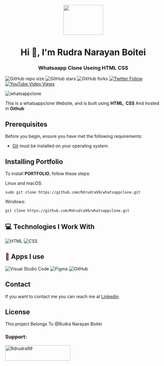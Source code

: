 <p align="center">
  <img  src="https://user-images.githubusercontent.com/95564961/164411517-80fe4a19-0724-4260-ac82-c7fdca9c137d.png"  width="128" height="96">
</p>


<!-- ![logo](https://user-images.githubusercontent.com/95564961/164411517-80fe4a19-0724-4260-ac82-c7fdca9c137d.png) -->
<h1 align="center">Hi 👋, I'm Rudra Narayan Boitei</h1>
<h3 align="center">Whatsaapp Clone Useing HTML CSS</h3>

<!-- # Whatsapp Clone -->

<!--- These are examples. See https://shields.io for others or to customize this set of shields. You might want to include dependencies, project status and licence info here --->
![GitHub repo size](https://img.shields.io/github/repo-size/Rdrudra99/Rdrudra99.github.io)
![GitHub stars](https://img.shields.io/github/stars/Rdrudra99/Rdrudra99.github.io)
![GitHub forks](https://img.shields.io/github/forks/Rdrudra99/Rdrudra99.github.io)
[![Twitter Follow](https://img.shields.io/twitter/follow/Rdrudra99?style=social)](https://twitter.com/Rdrudra99)
[![YouTube Video Views](https://img.shields.io/youtube/views/HtRTmkd5Nsg?style=social)](https://rudra1999.me)



![whatsappclone](https://user-images.githubusercontent.com/95564961/164589437-8ffddbfb-fdb9-40d9-857a-cd6d8daecb0a.png)





This is a whatsappclone Website, and is built using **HTML**, **CSS** And hosted in **Github**

## Prerequisites

Before you begin, ensure you have met the following requirements:
<!--- These are just example requirements. Add, duplicate or remove as required --->

* [Git](https://git-scm.com/downloads "Download Git") must be installed on your operating system.

## Installing Portfolio

To install **PORTFOLIO**, follow these steps:

Linux and macOS:

```
sudo git clone https://github.com/Rdrudra99/whatsappclone.git
```

Windows:

```
git clone https://github.com/Rdrudra99/whatsappclone.git
```
## 💻 Technologies I Work With
![HTML](https://img.shields.io/badge/HTML5-E34F26?style=for-the-badge&logo=html5&logoColor=white)
![CSS](https://img.shields.io/badge/CSS3-1572B6?style=for-the-badge&logo=css3&logoColor=white)

## 📱 Apps I use

![Visual Studio Code](https://img.shields.io/badge/Visual_Studio_Code-0078D4?style=for-the-badge&logo=visual%20studio%20code&logoColor=white)
![Figma](https://img.shields.io/badge/Figma-F24E1E?style=for-the-badge&logo=figma&logoColor=white)
![GitHub](https://img.shields.io/badge/GitHub_Actions-2088FF?style=for-the-badge&logo=github-actions&logoColor=white)
## Contact

If you want to contact me you can reach me at [Linkedin](https://www.linkedin.com/in/rudra99).

## License
<!--- If you're not sure which open license to use see https://www.linkedin.com/in/rudra99/--->

This project Belongs To @Rudra Narayan Boitei
<h3 align="left">Support:</h3>
<p><a href="https://www.buymeacoffee.com/Rdrudra99"> <img align="left" src="https://cdn.buymeacoffee.com/buttons/v2/default-yellow.png" height="50" width="210" alt="Rdrudra99" /></a></p><br><br>
